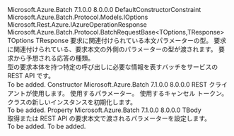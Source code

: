 <Type Name="BatchRequest&lt;TBody,TOptions,TResponse&gt;" FullName="Microsoft.Azure.Batch.Protocol.BatchRequest&lt;TBody,TOptions,TResponse&gt;">
  <TypeSignature Language="C#" Value="public class BatchRequest&lt;TBody,TOptions,TResponse&gt; : Microsoft.Azure.Batch.Protocol.BatchRequestBase&lt;TOptions,TResponse&gt; where TOptions : IOptionsnew() where TResponse : IAzureOperationResponse" />
  <TypeSignature Language="ILAsm" Value=".class public auto ansi beforefieldinit BatchRequest`3&lt;TBody, .ctor (class Microsoft.Azure.Batch.Protocol.Models.IOptions) TOptions, (class Microsoft.Rest.Azure.IAzureOperationResponse) TResponse&gt; extends Microsoft.Azure.Batch.Protocol.BatchRequestBase`2&lt;!TOptions, !TResponse&gt;" />
  <TypeSignature Language="DocId" Value="T:Microsoft.Azure.Batch.Protocol.BatchRequest`3" />
  <TypeSignature Language="VB.NET" Value="Public Class BatchRequest(Of TBody, TOptions, TResponse)&#xA;Inherits BatchRequestBase(Of TOptions, TResponse)" />
  <TypeSignature Language="F#" Value="type BatchRequest&lt;'Body, 'Options, 'Response (requires 'Options :&gt; IOptions and 'Options : (new : unit -&gt; 'Options) and 'Response :&gt; IAzureOperationResponse)&gt; = class&#xA;    inherit BatchRequestBase&lt;'Options, 'Response (requires 'Options :&gt; IOptions and 'Options : (new : unit -&gt; 'Options) and 'Response :&gt; IAzureOperationResponse)&gt;" />
  <AssemblyInfo>
    <AssemblyName>Microsoft.Azure.Batch</AssemblyName>
    <AssemblyVersion>7.1.0.0</AssemblyVersion>
    <AssemblyVersion>8.0.0.0</AssemblyVersion>
  </AssemblyInfo>
  <TypeParameters>
    <TypeParameter Name="TBody" />
    <TypeParameter Name="TOptions">
      <Constraints>
        <ParameterAttribute>DefaultConstructorConstraint</ParameterAttribute>
        <InterfaceName>Microsoft.Azure.Batch.Protocol.Models.IOptions</InterfaceName>
      </Constraints>
    </TypeParameter>
    <TypeParameter Name="TResponse">
      <Constraints>
        <InterfaceName>Microsoft.Rest.Azure.IAzureOperationResponse</InterfaceName>
      </Constraints>
    </TypeParameter>
  </TypeParameters>
  <Base>
    <BaseTypeName>Microsoft.Azure.Batch.Protocol.BatchRequestBase&lt;TOptions,TResponse&gt;</BaseTypeName>
    <BaseTypeArguments>
      <BaseTypeArgument TypeParamName="TOptions">TOptions</BaseTypeArgument>
      <BaseTypeArgument TypeParamName="TResponse">TResponse</BaseTypeArgument>
    </BaseTypeArguments>
  </Base>
  <Interfaces />
  <Docs>
    <typeparam name="TBody">要求に関連付けられている本文パラメーターの型。</typeparam>
    <typeparam name="TOptions">要求に関連付けられている、要求本文の外側のパラメーターの型が渡されます。</typeparam>
    <typeparam name="TResponse">要求から予想される応答の種類。</typeparam>
    <summary>
            型の要求本体を持つ特定の呼び出しに必要な情報を表す<typeparamref name="TBody" />バッチをサービスの REST API です。
            </summary>
    <remarks>To be added.</remarks>
  </Docs>
  <Members>
    <Member MemberName=".ctor">
      <MemberSignature Language="C#" Value="public BatchRequest (Microsoft.Azure.Batch.Protocol.BatchServiceClient restClient, TBody parameters, System.Threading.CancellationToken cancellationToken);" />
      <MemberSignature Language="ILAsm" Value=".method public hidebysig specialname rtspecialname instance void .ctor(class Microsoft.Azure.Batch.Protocol.BatchServiceClient restClient, !TBody parameters, valuetype System.Threading.CancellationToken cancellationToken) cil managed" />
      <MemberSignature Language="DocId" Value="M:Microsoft.Azure.Batch.Protocol.BatchRequest`3.#ctor(Microsoft.Azure.Batch.Protocol.BatchServiceClient,`0,System.Threading.CancellationToken)" />
      <MemberSignature Language="F#" Value="new Microsoft.Azure.Batch.Protocol.BatchRequest&lt;'Body, 'Options, 'Response (requires 'Options :&gt; Microsoft.Azure.Batch.Protocol.Models.IOptions and 'Options : (new : unit -&gt; 'Options) and 'Response :&gt; Microsoft.Rest.Azure.IAzureOperationResponse)&gt; : Microsoft.Azure.Batch.Protocol.BatchServiceClient * 'Body * System.Threading.CancellationToken -&gt; Microsoft.Azure.Batch.Protocol.BatchRequest&lt;'Body, 'Options, 'Response (requires 'Options :&gt; Microsoft.Azure.Batch.Protocol.Models.IOptions and 'Options : (new : unit -&gt; 'Options) and 'Response :&gt; Microsoft.Rest.Azure.IAzureOperationResponse)&gt;" Usage="new Microsoft.Azure.Batch.Protocol.BatchRequest&lt;'Body, 'Options, 'Response (requires 'Options :&gt; Microsoft.Azure.Batch.Protocol.Models.IOptions and 'Options : (new : unit -&gt; 'Options) and 'Response :&gt; Microsoft.Rest.Azure.IAzureOperationResponse)&gt; (restClient, parameters, cancellationToken)" />
      <MemberType>Constructor</MemberType>
      <AssemblyInfo>
        <AssemblyName>Microsoft.Azure.Batch</AssemblyName>
        <AssemblyVersion>7.1.0.0</AssemblyVersion>
        <AssemblyVersion>8.0.0.0</AssemblyVersion>
      </AssemblyInfo>
      <Parameters>
        <Parameter Name="restClient" Type="Microsoft.Azure.Batch.Protocol.BatchServiceClient" />
        <Parameter Name="parameters" Type="TBody" />
        <Parameter Name="cancellationToken" Type="System.Threading.CancellationToken" />
      </Parameters>
      <Docs>
        <param name="restClient">REST クライアントが使用します。</param>
        <param name="parameters">使用するパラメーター。</param>
        <param name="cancellationToken">使用するキャンセル トークン。</param>
        <summary>
            <see cref="T:Microsoft.Azure.Batch.Protocol.BatchRequest`3" /> クラスの新しいインスタンスを初期化します。
            </summary>
        <remarks>To be added.</remarks>
      </Docs>
    </Member>
    <Member MemberName="Parameters">
      <MemberSignature Language="C#" Value="public TBody Parameters { get; set; }" />
      <MemberSignature Language="ILAsm" Value=".property instance !TBody Parameters" />
      <MemberSignature Language="DocId" Value="P:Microsoft.Azure.Batch.Protocol.BatchRequest`3.Parameters" />
      <MemberSignature Language="VB.NET" Value="Public Property Parameters As TBody" />
      <MemberSignature Language="F#" Value="member this.Parameters : 'Body with get, set" Usage="Microsoft.Azure.Batch.Protocol.BatchRequest&lt;'Body, 'Options, 'Response (requires 'Options :&gt; Microsoft.Azure.Batch.Protocol.Models.IOptions and 'Options : (new : unit -&gt; 'Options) and 'Response :&gt; Microsoft.Rest.Azure.IAzureOperationResponse)&gt;.Parameters" />
      <MemberType>Property</MemberType>
      <AssemblyInfo>
        <AssemblyName>Microsoft.Azure.Batch</AssemblyName>
        <AssemblyVersion>7.1.0.0</AssemblyVersion>
        <AssemblyVersion>8.0.0.0</AssemblyVersion>
      </AssemblyInfo>
      <ReturnValue>
        <ReturnType>TBody</ReturnType>
      </ReturnValue>
      <Docs>
        <summary>
            取得または REST API の要求本文で渡されるパラメーターを設定します。
            </summary>
        <value>To be added.</value>
        <remarks>To be added.</remarks>
      </Docs>
    </Member>
  </Members>
</Type>